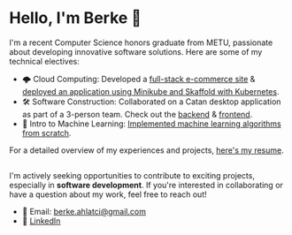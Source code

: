 # Hello, I'm Berke 👋

I'm a recent Computer Science honors graduate from METU, passionate about developing innovative software solutions. Here are some of my technical electives:

- 🌩️ Cloud Computing: Developed a [full-stack e-commerce site](https://github.com/berke-a/ecommerce-website) & [deployed an application using Minikube and Skaffold with Kubernetes](https://github.com/berke-a/metu-ceng/blob/main/ceng495/CENG%20495%20HW2%20Berke%20Sina%20Ahlatci.pdf).
- 🛠️ Software Construction: Collaborated on a Catan desktop application as part of a 3-person team. Check out the [backend](https://github.com/berke-a/HexaLands-Backend) & [frontend](https://github.com/berke-a/HexaLands-Frontend).
- 🤖 Intro to Machine Learning: [Implemented machine learning algorithms from scratch](https://github.com/berke-a/metu-ceng/tree/main/ceng499).

For a detailed overview of my experiences and projects, [here's my resume](https://github.com/berke-a/berke-a/files/14116199/Berke_Ahlatci_CV.pdf).
##
I'm actively seeking opportunities to contribute to exciting projects, especially in **software development**. If you're interested in collaborating or have a question about my work, feel free to reach out!
- 📧 Email: [berke.ahlatci@gmail.com](mailto:berke.ahlatci@gmail.com)
- 🔗 [LinkedIn](https://www.linkedin.com/in/berkeahlatci/)

<!---
berke-a/berke-a is a ✨ special ✨ repository because its `README.md` (this file) appears on your GitHub profile.
You can click the Preview link to take a look at your changes.
--->
